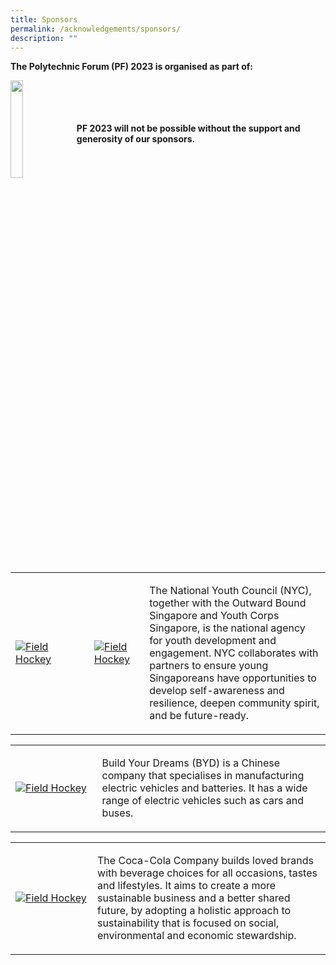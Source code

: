 ```yaml
---
title: Sponsors
permalink: /acknowledgements/sponsors/
description: ""
---
```

**The Polytechnic Forum (PF) 2023 is organised as part of:**

<a href="https://www.moe.gov.sg/news/press-releases/20230530-lee-kuan-yew-centennial-fund-launched-to-support-about-2000-students-annually-through-scholarships-and-programmes"><img style="float: left; width: 20%; margin-right: 1%; margin-bottom: 0.5em;" src="https://hosting.photobucket.com/images/i/tracyng81/SYLP_Colored-01.png?width=320&amp;height=320&amp;fit=bounds"></a>
<br>
<br>
<br>
<br>
**PF 2023 will not be possible without the support and generosity of our sponsors.**
<br>
<br>
<table>
    <tbody><tr>
        <td style="width:25%"><a href="https://www.nyc.gov.sg/"><img src="https://hosting.photobucket.com/images/i/tracyng81/NYC_powered_by_vertical_full_colour.png?width=320&amp;height=320&amp;fit=bounds" style="display:block;margin-left:auto;margin-right:auto;" alt="Field Hockey"></a></td>
			<td style="width:17.5%"><a href="https://www.youthcorps.gov.sg//"><img src="https://hosting.photobucket.com/images/i/tracyng81/YCS_4C_black_words.png?width=320&amp;height=320&amp;fit=bounds" style="display:block;margin-left:auto;margin-right:auto;" alt="Field Hockey"></a></td>
        <td><p> <font size="-0.5">The National Youth Council (NYC), together with the Outward Bound Singapore and Youth Corps Singapore, is the national agency for youth development and engagement. NYC collaborates with partners to ensure young Singaporeans have opportunities to develop self-awareness and resilience, deepen community spirit, and be future-ready.</font><br>              
            </p>
        </td>
    </tr>
</tbody></table><p></p><p>

<table>
    <tbody><tr>
        <td style="width:27.5%"><a href="https://www.simedarbymotors.com/about-us/overview"><img src="https://hosting.photobucket.com/images/i/tracyng81/BYD_x_SDM_Logo_(RED)RED.png?width=320&amp;height=320&amp;fit=bounds" style="display:block;margin-left:auto;margin-right:auto;" alt="Field Hockey"></a></td>
        <td><p> <font size="-0.5">Build Your Dreams (BYD) is a Chinese company that specialises in manufacturing electric vehicles and batteries. It has a wide range of electric vehicles such as cars and buses.</font><br>              
            </p>
        </td>
    </tr>
</tbody></table></p><p>

<table>
    <tbody><tr>
        <td style="width:26%"><a href="https://www.coca-cola.com/sg/en"><img src="https://hosting.photobucket.com/images/i/tracyng81/Coca_Cola_Logo-01_1oa3zEArVVbmpGMxCjuBzz.png?width=320&amp;height=320&amp;fit=bounds" style="display:block;margin-left:auto;margin-right:auto;" alt="Field Hockey"></a></td>
        <td><p> <font size="-0.5">The Coca-Cola Company builds loved brands with beverage choices for all occasions, tastes and lifestyles. It aims to create a more sustainable business and a better shared future, by adopting a holistic approach to sustainability that is focused on social, environmental and economic stewardship.</font><br>              
            </p>
        </td>
    </tr>
</tbody></table></p><p></p>